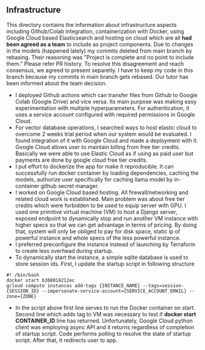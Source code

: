 ## Infrastructure
This directory contains the information about infrastructure aspects including Github/Colab integration, containerization with Docker, using Google Cloud based Elasticsearch and hosting on cloud which are all **had been agreed as a team** to include as project components. Due to changes in the models (happened lately) my commits deleted from main branch by rebasing. Their reasoning was "Project is complete and no point to include them." Please refer PR history. To resolve this disagreement and reach consensus, we agreed to present separetly. I have to keep my code in this branch because my commits in main branch gets rebased. Our tutor has been informed about the team decision.

- I deployed Github actions which can transfer files from Github to Google Colab (Google Drive) and vice versa. Its main purpose was making easy experimentation with multiple hyperparameters. For authentication, it uses a service account configured with required permissions in Google Cloud.
- For vector database operations, I searched ways to host elastic cloud to overcome 2 weeks trial period when our system would be evaluated. I found integration of it with Google Cloud and made a deployment with it. Google Cloud allows user to maintain billing from free tier credits. Basically we were able to use Elastic Cloud as if using as paid user but payments are done by google cloud free tier credits.
- I put effort to dockerize the app for make it reproducible. It can successfully run docker container by loading dependencies, caching the models, authorize user specifically for caching llama model by in-container github secret manager. 
- I worked on Google Cloud based hosting. All firewall/networking and related cloud work is established. Main problem was about free tier credits which were forbidden to be used to equip server with GPU. I used one primitive virtual machine (VM) to host a Django server, exposed endpoint to dynamically stop and run another VM instance with higher specs so that we can get advantage in terms of pricing. By doing that, system will only be obliged to pay for disk space, static ip of powerful instance and whole specs of the less powerful instance.
- I preferred preconfigure the instance instead of launching by Terraform to create less overhead during startup.
- To dynamically start the instance, a simple sqlite database is used to store session ids. First, I update the startup script in following structure

```
#! /bin/bash
docker start b308018212ec
gcloud compute instances add-tags {INSTANCE_NAME} --tags=session-{SESSION_ID} --impersonate-service-account={SERVICE_ACCOUNT_EMAIL} --zone={ZONE} 
```

- In the script above first line serves to run the Docker container on start. Second line which adds tag to VM was necessary to test if **docker start CONTAINER_ID** line has returned. Unfortunately, Google Cloud python client was employing async API and it returns regardless of completion of startup script. Code performs polling to resolve the state of startup script. After that, it redirects user to app.